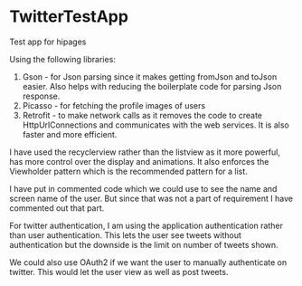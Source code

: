 # TwitterTestApp
Test app for hipages

Using the following libraries:
1. Gson - for Json parsing since it makes getting fromJson and toJson easier. Also helps with reducing the boilerplate code for parsing Json response.
2. Picasso - for fetching the profile images of users
3. Retrofit - to make network calls as it removes the code to create HttpUrlConnections and  communicates with the web services. It is also faster and more efficient.

I have used the recyclerview rather than the listview as it more powerful, has more control over the display and animations. 
It also enforces the Viewholder pattern which is the recommended pattern for a list.

I have put in commented code which we could use to see the name and screen name of the user. But since that was not 
a part of requirement I have commented out that part.

For twitter authentication, I am using the application authentication rather than user authentication. 
This lets the user see tweets without authentication but the downside is the limit on number of tweets shown.

We could also use OAuth2 if we want the user to manually authenticate on twitter. This would let the user view as well as post tweets.

